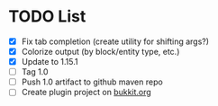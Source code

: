 # TODO List

- [x] Fix tab completion (create utility for shifting args?)
- [x] Colorize output (by block/entity type, etc.)
- [x] Update to 1.15.1
- [ ] Tag 1.0
- [ ] Push 1.0 artifact to github maven repo
- [ ] Create plugin project on [bukkit.org](https://bukkit.org)
